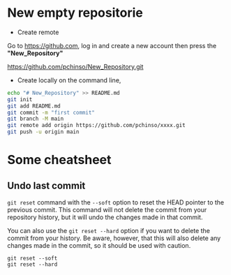 
# New empty repositorie

- Create remote

Go to <https://github.com>, log in and create a new account then press the **"New_Repository"**

<https://github.com/pchinso/New_Repository.git>

- Create locally on the command line,

```sh
echo "# New_Repository" >> README.md
git init
git add README.md
git commit -m "first commit"
git branch -M main
git remote add origin https://github.com/pchinso/xxxx.git
git push -u origin main
```

# Some cheatsheet

## Undo last commit

`git reset` command with the `--soft` option to reset the HEAD pointer to the previous commit. This command will not delete the commit from your repository history, but it will undo the changes made in that commit. 

You can also use the `git reset --hard` option if you want to delete the commit from your history. Be aware, however, that this will also delete any changes made in the commit, so it should be used with caution.

```git
git reset --soft
git reset --hard
```
